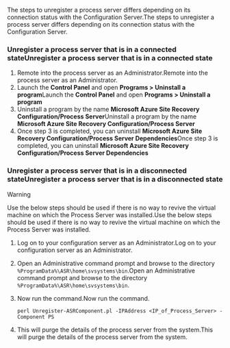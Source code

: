 <span data-ttu-id="f41ca-101">The steps to unregister a process server differs depending on its connection status with the Configuration Server.</span><span class="sxs-lookup"><span data-stu-id="f41ca-101">The steps to unregister a process server differs depending on its connection status with the Configuration Server.</span></span>

### <a name="unregister-a-process-server-that-is-in-a-connected-state"></a><span data-ttu-id="f41ca-102">Unregister a process server that is in a connected state</span><span class="sxs-lookup"><span data-stu-id="f41ca-102">Unregister a process server that is in a connected state</span></span>

1. <span data-ttu-id="f41ca-103">Remote into the process server as an Administrator.</span><span class="sxs-lookup"><span data-stu-id="f41ca-103">Remote into the process server as an Administrator.</span></span>
2. <span data-ttu-id="f41ca-104">Launch the **Control Panel** and open **Programs > Uninstall a program**</span><span class="sxs-lookup"><span data-stu-id="f41ca-104">Launch the **Control Panel** and open **Programs > Uninstall a program**</span></span>
3. <span data-ttu-id="f41ca-105">Uninstall a program by the name **Microsoft Azure Site Recovery Configuration/Process Server**</span><span class="sxs-lookup"><span data-stu-id="f41ca-105">Uninstall a program by the name **Microsoft Azure Site Recovery Configuration/Process Server**</span></span>
4. <span data-ttu-id="f41ca-106">Once step 3 is completed, you can uninstall **Microsoft Azure Site Recovery Configuration/Process Server Dependencies**</span><span class="sxs-lookup"><span data-stu-id="f41ca-106">Once step 3 is completed, you can uninstall **Microsoft Azure Site Recovery Configuration/Process Server Dependencies**</span></span>

### <a name="unregister-a-process-server-that-is-in-a-disconnected-state"></a><span data-ttu-id="f41ca-107">Unregister a process server that is in a disconnected state</span><span class="sxs-lookup"><span data-stu-id="f41ca-107">Unregister a process server that is in a disconnected state</span></span>

> [!WARNING]
> <span data-ttu-id="f41ca-108">Use the below steps should be used if there is no way to revive the virtual machine on which the Process Server was installed.</span><span class="sxs-lookup"><span data-stu-id="f41ca-108">Use the below steps should be used if there is no way to revive the virtual machine on which the Process Server was installed.</span></span>

1. <span data-ttu-id="f41ca-109">Log on to your configuration server as an Administrator.</span><span class="sxs-lookup"><span data-stu-id="f41ca-109">Log on to your configuration server as an Administrator.</span></span>
2. <span data-ttu-id="f41ca-110">Open an Administrative command prompt and browse to the directory `%ProgramData%\ASR\home\svsystems\bin`.</span><span class="sxs-lookup"><span data-stu-id="f41ca-110">Open an Administrative command prompt and browse to the directory `%ProgramData%\ASR\home\svsystems\bin`.</span></span>
3. <span data-ttu-id="f41ca-111">Now run the command.</span><span class="sxs-lookup"><span data-stu-id="f41ca-111">Now run the command.</span></span>

    ```
    perl Unregister-ASRComponent.pl -IPAddress <IP_of_Process_Server> -Component PS
    ```
4. <span data-ttu-id="f41ca-112">This will purge the details of the process server from the system.</span><span class="sxs-lookup"><span data-stu-id="f41ca-112">This will purge the details of the process server from the system.</span></span>
